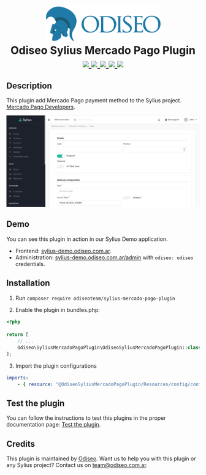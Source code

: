 <h1 align="center">
    <a href="https://odiseo.com.ar/" target="_blank" title="Odiseo">
        <img src="https://github.com/odiseoteam/SyliusMercadoPagoPlugin/blob/master/logo_odiseo.png" alt="Odiseo" width="300px" />
    </a>
    <br />
    Odiseo Sylius Mercado Pago Plugin
    <br />
    <a href="https://packagist.org/packages/odiseoteam/sylius-mercado-pago-plugin" title="License" target="_blank">
        <img src="https://img.shields.io/packagist/l/odiseoteam/sylius-mercado-pago-plugin.svg" />
    </a>
    <a href="https://packagist.org/packages/odiseoteam/sylius-mercado-pago-plugin" title="Version" target="_blank">
        <img src="https://img.shields.io/packagist/v/odiseoteam/sylius-mercado-pago-plugin.svg" />
    </a>
    <a href="http://travis-ci.org/odiseoteam/SyliusMercadoPagoPlugin" title="Build status" target="_blank">
        <img src="https://img.shields.io/travis/odiseoteam/SyliusMercadoPagoPlugin/master.svg" />
    </a>
    <a href="https://scrutinizer-ci.com/g/odiseoteam/SyliusMercadoPagoPlugin/" title="Scrutinizer" target="_blank">
        <img src="https://img.shields.io/scrutinizer/g/odiseoteam/SyliusMercadoPagoPlugin.svg" />
    </a>
    <a href="https://packagist.org/packages/odiseoteam/sylius-mercado-pago-plugin" title="Total Downloads" target="_blank">
        <img src="https://poser.pugx.org/odiseoteam/sylius-mercado-pago-plugin/downloads" />
    </a>
</h1>

## Description

This plugin add Mercado Pago payment method to the Sylius project.
[Mercado Pago Developers](https://sylius-demo.odiseo.com.ar).

<img src="https://github.com/odiseoteam/SyliusMercadoPagoPlugin/blob/master/screenshot_1.png" alt="Mercado Pago payment">

## Demo

You can see this plugin in action in our Sylius Demo application.

- Frontend: [sylius-demo.odiseo.com.ar](https://sylius-demo.odiseo.com.ar). 
- Administration: [sylius-demo.odiseo.com.ar/admin](https://sylius-demo.odiseo.com.ar/admin) with `odiseo: odiseo` credentials.

## Installation

1. Run `composer require odiseoteam/sylius-mercado-pago-plugin`

2. Enable the plugin in bundles.php:

```php
<?php

return [
    // ...
    Odiseo\SyliusMercadoPagoPlugin\OdiseoSyliusMercadoPagoPlugin::class => ['all' => true],
];
```

3. Import the plugin configurations

```yml
imports:
    - { resource: "@OdiseoSyliusMercadoPagoPlugin/Resources/config/config.yaml" }
```

## Test the plugin

You can follow the instructions to test this plugins in the proper documentation page: [Test the plugin](doc/tests.md).

## Credits

This plugin is maintained by <a href="https://odiseo.io">Odiseo</a>. Want us to help you with this plugin or any Sylius project? Contact us on <a href="mailto:team@odiseo.com.ar">team@odiseo.com.ar</a>.
